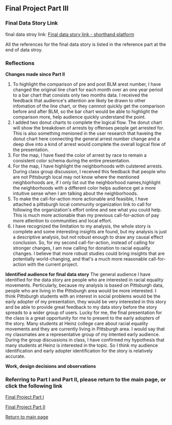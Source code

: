 
## Final Project Part III

### Final Data Story Link

final data stroy link: [Final data story link - shorthand platform](https://carnegiemellon.shorthandstories.com/before---after-blm---what-happened---what-to-do/index.html)

All the references for the final data story is listed in the reference part at the end of data stroy.

### Reflections
**Changes made since Part II**
1. To highlight the comparison of pre and post BLM arest number, I have changed the original line chart for each month over an one year period to a bar chart that consists only two months data. I received the feedback that audience's attention are likely be drawn to other infomation of the line chart, or they cannnot quickly get the comparison before and after BLM, so the bar chart would be able to highlight the comparison more, help audience quickly understand the point.
2. I added two donut charts to complete the logical flow. The donut chart will show the breakdown of arrests by offenses people get arrested for. This is also something menioned in the user research that haveing the donut chart here connecting the general arrest number change and a deep dive into a kind of arrest would complete the overall logical flow of the presentation.
3. For the map, I have fixed the color of arrest by race to remain a consistent color schema during the entire presentation.
4. For the map, I have highlight the neighborhoods with culstered arrests. During class group discussion, I received this feedback that people who are not Pittsburgh local may not know where the mentioned neighborhoods are, if I only list out the neighborhood names,highlight the neighborhoods with a different color helps audience get a more intuitive sense when I am talking about the neighborhoods.
5. To make the call-for-action more actionable and feasible, I have attached a pittsburgh local community organization link to call for following the organization's effort online and see what you could help. This is much more actionable than my previous call-for-action of pay more attention to communities and local effort.
6. I have recognized the limitation to my analysis, the whole story is complete and some interesting insights are found, but my analysis is just a descriptive analysis, but not robust enough to draw any causal effect conclusion. So, for my second call-for-action, instead of calling for stronger changes, I am now calling for donation to racial equality changes. I believe that more robust studies could bring insights that are potentially world-changing, and that's a much more reasonable call-for-action with the current project.

**Identified audience for final data story**
The general audience I have identified for the data story are people who are interested in racial equality movements. Perticularly, because my analysis is based on Pittsburgh data, people who are living in the Pittsburgh area would be more interested.
I think Pittsburgh students with an interest in social problems would be the early adopter of my presentation, they would be very interested in this story and be able to provide great feedback to my data story before the story spreads to a wider group of users. Lucky for me, the final presentation for the class is a great opportunity for me to present to the early adopters of the story. Many students at Heinz college care about racial equality movements and they are currently living in Pittsburgh area. I would say that my classmates are a representative group of my intented early audience. During the group discussions in class, I have confirmed my hypothesis that many students at Heinz is interested in the topic. So I think my audience identification and early adopter identification for the story is relatively accurate.

**Work, design decisions and observations**


### Referring to Part I and Part II, please return to the main page, or click the following link

[Final Project Part I](/final_project_pt1_Xiaojun.md)

[Final Project Part II](/final_project_pt2_Xiaojun.md)

[Return to main page](/README.md)
